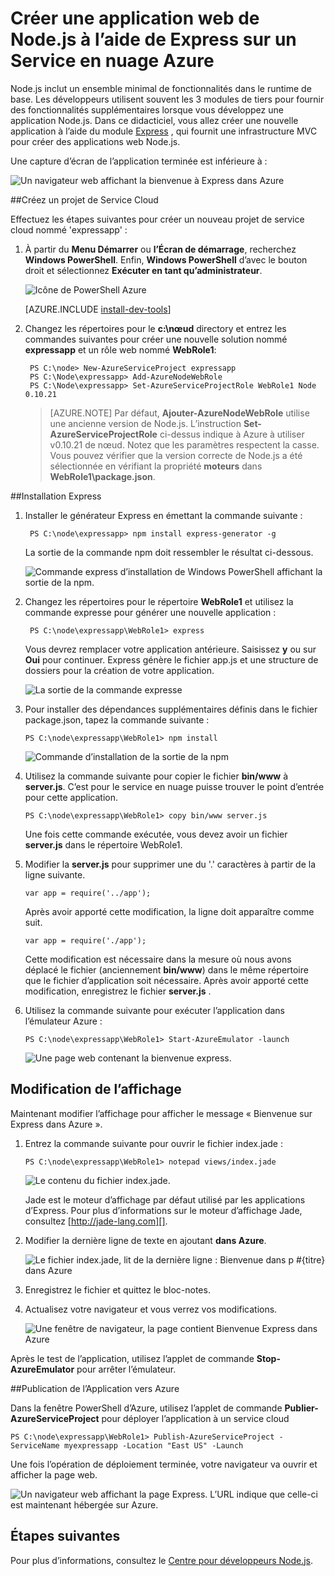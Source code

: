 <properties 
    pageTitle="Web application avec Express (Node.js) | Microsoft Azure" 
    description="Didacticiel qui s’appuie sur le didacticiel service de cloud et montre comment utiliser le module Express." 
    services="cloud-services" 
    documentationCenter="nodejs" 
    authors="rmcmurray" 
    manager="wpickett" 
    editor=""/>

<tags 
    ms.service="cloud-services" 
    ms.workload="tbd" 
    ms.tgt_pltfrm="na" 
    ms.devlang="nodejs" 
    ms.topic="article" 
    ms.date="08/11/2016" 
    ms.author="robmcm"/>






# <a name="build-a-nodejs-web-application-using-express-on-an-azure-cloud-service"></a>Créer une application web de Node.js à l’aide de Express sur un Service en nuage Azure

Node.js inclut un ensemble minimal de fonctionnalités dans le runtime de base.
Les développeurs utilisent souvent les 3 modules de tiers pour fournir des fonctionnalités supplémentaires lorsque vous développez une application Node.js. Dans ce didacticiel, vous allez créer une nouvelle application à l’aide du module [Express][] , qui fournit une infrastructure MVC pour créer des applications web Node.js.

Une capture d’écran de l’application terminée est inférieure à :

![Un navigateur web affichant la bienvenue à Express dans Azure](./media/cloud-services-nodejs-develop-deploy-express-app/node36.png)

##<a name="create-a-cloud-service-project"></a>Créez un projet de Service Cloud

Effectuez les étapes suivantes pour créer un nouveau projet de service cloud nommé 'expressapp' :

1. À partir du **Menu Démarrer** ou **l’Écran de démarrage**, recherchez **Windows PowerShell**. Enfin, **Windows PowerShell** d’avec le bouton droit et sélectionnez **Exécuter en tant qu’administrateur**.

    ![Icône de PowerShell Azure](./media/cloud-services-nodejs-develop-deploy-express-app/azure-powershell-start.png)

    [AZURE.INCLUDE [install-dev-tools](../../includes/install-dev-tools.md)]

2. Changez les répertoires pour le **c:\\nœud** directory et entrez les commandes suivantes pour créer une nouvelle solution nommé **expressapp** et un rôle web nommé **WebRole1**:

        PS C:\node> New-AzureServiceProject expressapp
        PS C:\Node\expressapp> Add-AzureNodeWebRole
        PS C:\Node\expressapp> Set-AzureServiceProjectRole WebRole1 Node 0.10.21

    > [AZURE.NOTE] Par défaut, **Ajouter-AzureNodeWebRole** utilise une ancienne version de Node.js. L’instruction **Set-AzureServiceProjectRole** ci-dessus indique à Azure à utiliser v0.10.21 de nœud.  Notez que les paramètres respectent la casse.  Vous pouvez vérifier que la version correcte de Node.js a été sélectionnée en vérifiant la propriété **moteurs** dans **WebRole1\package.json**.

##<a name="install-express"></a>Installation Express

1. Installer le générateur Express en émettant la commande suivante :

        PS C:\node\expressapp> npm install express-generator -g

    La sortie de la commande npm doit ressembler le résultat ci-dessous. 

    ![Commande express d’installation de Windows PowerShell affichant la sortie de la npm.](./media/cloud-services-nodejs-develop-deploy-express-app/express-g.png)

2. Changez les répertoires pour le répertoire **WebRole1** et utilisez la commande expresse pour générer une nouvelle application :

        PS C:\node\expressapp\WebRole1> express

    Vous devrez remplacer votre application antérieure. Saisissez **y** ou sur **Oui** pour continuer. Express génère le fichier app.js et une structure de dossiers pour la création de votre application.

    ![La sortie de la commande expresse](./media/cloud-services-nodejs-develop-deploy-express-app/node23.png)


5.  Pour installer des dépendances supplémentaires définis dans le fichier package.json, tapez la commande suivante :

        PS C:\node\expressapp\WebRole1> npm install

    ![Commande d’installation de la sortie de la npm](./media/cloud-services-nodejs-develop-deploy-express-app/node26.png)

6.  Utilisez la commande suivante pour copier le fichier **bin/www** à **server.js**. C’est pour le service en nuage puisse trouver le point d’entrée pour cette application.

        PS C:\node\expressapp\WebRole1> copy bin/www server.js

    Une fois cette commande exécutée, vous devez avoir un fichier **server.js** dans le répertoire WebRole1.

7.  Modifier la **server.js** pour supprimer une du '.' caractères à partir de la ligne suivante.

        var app = require('../app');

    Après avoir apporté cette modification, la ligne doit apparaître comme suit.

        var app = require('./app');

    Cette modification est nécessaire dans la mesure où nous avons déplacé le fichier (anciennement **bin/www**) dans le même répertoire que le fichier d’application soit nécessaire. Après avoir apporté cette modification, enregistrez le fichier **server.js** .

8.  Utilisez la commande suivante pour exécuter l’application dans l’émulateur Azure :

        PS C:\node\expressapp\WebRole1> Start-AzureEmulator -launch

    ![Une page web contenant la bienvenue express.](./media/cloud-services-nodejs-develop-deploy-express-app/node28.png)

## <a name="modifying-the-view"></a>Modification de l’affichage

Maintenant modifier l’affichage pour afficher le message « Bienvenue sur Express dans Azure ».

1.  Entrez la commande suivante pour ouvrir le fichier index.jade :

        PS C:\node\expressapp\WebRole1> notepad views/index.jade

    ![Le contenu du fichier index.jade.](./media/cloud-services-nodejs-develop-deploy-express-app/getting-started-19.png)

    Jade est le moteur d’affichage par défaut utilisé par les applications d’Express. Pour plus d’informations sur le moteur d’affichage Jade, consultez [http://jade-lang.com][].

2.  Modifier la dernière ligne de texte en ajoutant **dans Azure**.

    ![Le fichier index.jade, lit de la dernière ligne : Bienvenue dans p \#{titre} dans Azure](./media/cloud-services-nodejs-develop-deploy-express-app/node31.png)

3.  Enregistrez le fichier et quittez le bloc-notes.

4.  Actualisez votre navigateur et vous verrez vos modifications.

    ![Une fenêtre de navigateur, la page contient Bienvenue Express dans Azure](./media/cloud-services-nodejs-develop-deploy-express-app/node32.png)

Après le test de l’application, utilisez l’applet de commande **Stop-AzureEmulator** pour arrêter l’émulateur.

##<a name="publishing-the-application-to-azure"></a>Publication de l’Application vers Azure

Dans la fenêtre PowerShell d’Azure, utilisez l’applet de commande **Publier-AzureServiceProject** pour déployer l’application à un service cloud

    PS C:\node\expressapp\WebRole1> Publish-AzureServiceProject -ServiceName myexpressapp -Location "East US" -Launch

Une fois l’opération de déploiement terminée, votre navigateur va ouvrir et afficher la page web.

![Un navigateur web affichant la page Express. L’URL indique que celle-ci est maintenant hébergée sur Azure.](./media/cloud-services-nodejs-develop-deploy-express-app/node36.png)

## <a name="next-steps"></a>Étapes suivantes

Pour plus d’informations, consultez le [Centre pour développeurs Node.js](/develop/nodejs/).

  [Node.js Web Application]: http://www.windowsazure.com/develop/nodejs/tutorials/getting-started/
  [Express]: http://expressjs.com/
  [http://Jade-lang.com]: http://jade-lang.com

 
